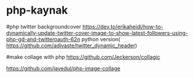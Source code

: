 # php-kaynak

#php twitter backgroundcover
https://dev.to/erikaheidi/how-to-dynamically-update-twitter-cover-image-to-show-latest-followers-using-php-gd-and-twitteroauth-62n
python version( https://github.com/adivaste/twitter_dynamic_header)

#make collage with php
https://github.com/Jeckerson/collagic

https://github.com/jayedul/php-image-collage
